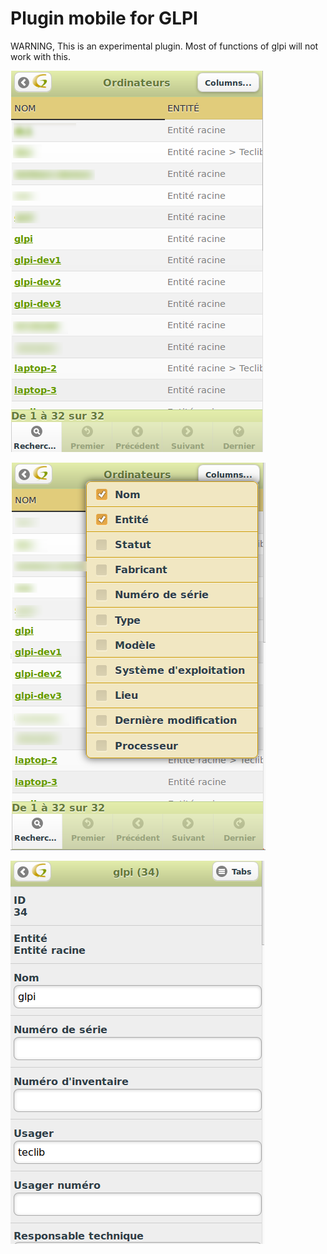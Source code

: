 Plugin mobile for GLPI
======

WARNING, This is an experimental plugin.
Most of functions of glpi will not work with this.

![List of computer](/screenshots/0.84/computer_list.png "List of computer")

![Computer Columns](/screenshots/0.84/computer_list_2.png "Computer Columns")

![Detailed view of a computer](/screenshots/0.84/computer_view.png "Detailed view of a computer")
